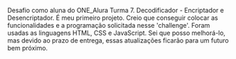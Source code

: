 Desafio como aluna do ONE_Alura Turma 7.
Decodificador - Encriptador e Desencriptador.
É meu primeiro projeto. Creio que conseguir colocar as funcionalidades e a programação solicitada nesse 'challenge'.
Foram usadas as linguagens HTML, CSS e JavaScript.
Sei que posso melhorá-lo, mas devido ao prazo de entrega, essas atualizações ficarão para um futuro bem próximo.
